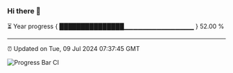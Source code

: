 ### Hi there 👋

⏳ Year progress { ███████████████▁▁▁▁▁▁▁▁▁▁▁▁▁▁▁ } 52.00 %

---

⏰ Updated on Tue, 09 Jul 2024 07:37:45 GMT

![Progress Bar CI](https://github.com/IshwaranRudhara/GIT-ACTION/workflows/Progress%20Bar%20CI/badge.svg)
